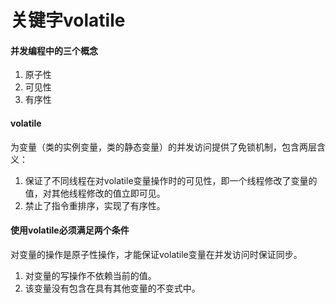 # 关键字volatile

#### 并发编程中的三个概念
1. 原子性
2. 可见性
3. 有序性

#### volatile
为变量（类的实例变量，类的静态变量）的并发访问提供了免锁机制，包含两层含义：  
1. 保证了不同线程在对volatile变量操作时的可见性，即一个线程修改了变量的值，对其他线程修改的值立即可见。
2. 禁止了指令重排序，实现了有序性。

#### 使用volatile必须满足两个条件
对变量的操作是原子性操作，才能保证volatile变量在并发访问时保证同步。  
1. 对变量的写操作不依赖当前的值。
2. 该变量没有包含在具有其他变量的不变式中。
